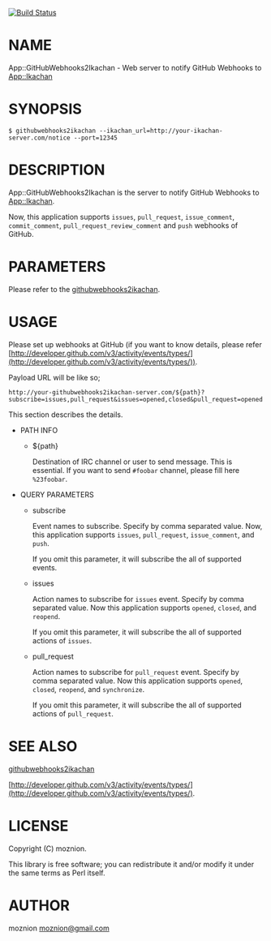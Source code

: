 [![Build Status](https://travis-ci.org/moznion/App-GitHubWebhooks2Ikachan.png?branch=master)](https://travis-ci.org/moznion/App-GitHubWebhooks2Ikachan)
# NAME

App::GitHubWebhooks2Ikachan - Web server to notify GitHub Webhooks to [App::Ikachan](https://metacpan.org/pod/App::Ikachan)

# SYNOPSIS

    $ githubwebhooks2ikachan --ikachan_url=http://your-ikachan-server.com/notice --port=12345

# DESCRIPTION

App::GitHubWebhooks2Ikachan is the server to notify GitHub Webhooks to [App::Ikachan](https://metacpan.org/pod/App::Ikachan).

Now, this application supports `issues`, `pull_request`, `issue_comment`, `commit_comment`, `pull_request_review_comment` and `push` webhooks of GitHub.

# PARAMETERS

Please refer to the [githubwebhooks2ikachan](https://metacpan.org/pod/githubwebhooks2ikachan).

# USAGE

Please set up webhooks at GitHub (if you want to know details, please refer [http://developer.github.com/v3/activity/events/types/](http://developer.github.com/v3/activity/events/types/)).

Payload URL will be like so;

    http://your-githubwebhooks2ikachan-server.com/${path}?subscribe=issues,pull_request&issues=opened,closed&pull_request=opened

This section describes the details.

- PATH INFO
    - ${path}

        Destination of IRC channel or user to send message. This is essential.
        If you want to send `#foobar` channel, please fill here `%23foobar`.
- QUERY PARAMETERS
    - subscribe

        Event names to subscribe. Specify by comma separated value.
        Now, this application supports `issues`, `pull_request`, `issue_comment`, and `push`.

        If you omit this parameter, it will subscribe the all of supported events.

    - issues

        Action names to subscribe for `issues` event. Specify by comma separated value.
        Now this application supports `opened`, `closed`, and `reopend`.

        If you omit this parameter, it will subscribe the all of supported actions of `issues`.

    - pull\_request

        Action names to subscribe for `pull_request` event. Specify by comma separated value.
        Now this application supports `opened`, `closed`, `reopend`, and `synchronize`.

        If you omit this parameter, it will subscribe the all of supported actions of `pull_request`.

# SEE ALSO

[githubwebhooks2ikachan](https://metacpan.org/pod/githubwebhooks2ikachan)

[http://developer.github.com/v3/activity/events/types/](http://developer.github.com/v3/activity/events/types/).

# LICENSE

Copyright (C) moznion.

This library is free software; you can redistribute it and/or modify
it under the same terms as Perl itself.

# AUTHOR

moznion <moznion@gmail.com>
